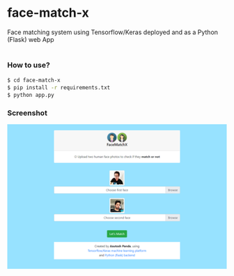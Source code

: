 # face-match-x
Face matching system using Tensorflow/Keras deployed and as a Python (Flask) web App
<br><br>
### How to use?
```sh
$ cd face-match-x
$ pip install -r requirements.txt
$ python app.py
```
### Screenshot
<img src = "face-match-x-screenshot.png">  
